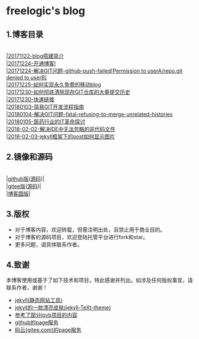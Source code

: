 # freelogic's blog

## 1.博客目录
<br>|[20171122-blog搭建简介](./_posts/2017-11-22-blog搭建简介.md)
<br>|[20171224-开通博客!](./_posts/2017-12-24-开通博客.md)
<br>|[20171224-解决GIT问题-github-push-failed[Permission to userA/repo.git denied to userB]](./_posts/2017-12-24-解决GIT问题-github-push-failed-Permission-to-userA-repogit-denied-to-userB.md)
<br>|[20171225-如何实现永久免费的移动blog](./_posts/2017-12-25-如何实现永久免费的移动blog.md)
<br>|[20171230-如何彻底清除现存GIT仓库的大量提交历史](./_posts/2017-12-30-如何彻底清除显存GIT仓库的大量提交历史.md)
<br>|[20171230-快速链接](./_posts/2017-12-30-快速链接.md)
<br>|[20180103-简易GIT开发流程指南](./_posts/2018-01-03-简易GIT流程.md)
<br>|[20180104-解决GIT问题-fatal-refusing-to-merge-unrelated-histories](./_posts/2018-01-04-解决GIT问题-fatal-refusing-to-merge-unrelated-histories.md)
<br>|[20180105-医药行业的IT革命探讨](./_posts/2018-01-05-医药行业的IT革命探讨.md)
<br>|[2018-02-02-解决IDE中无法忽略的非代码文件](./_posts/2018-02-02-解决IDE中无法忽略的非代码文件.md)
<br>|[2018-02-03-jekyll框架下的post如何显示图片](./_posts/2018-02-03-jekyll框架下的post如何显示图片.md)

## 2.镜像和源码
<br>|[github版](https://freelogic.github.io/)([源码](https://github.com/freelogic/freelogic.github.io))|
<br>|[gitee版](https://freelogic.gitee.io/webpost/)([源码](https://gitee.com/freelogic/webpost))|
<br>|[博客圆版](http://www.cnblogs.com/taichu/)|

## 3.版权
* 对于博客内容，欢迎转载，但需注明出处，且禁止用于商业目的。
* 对于博客的源码项目，欢迎登陆托管平台进行fork和star。
* 更多问题，请具体联系作者。

## 4.致谢
本博客使用或基于了如下技术和项目，特此感谢并列出。如涉及任何版权事宜，请联系作者，谢谢！
* [jekyll(静态网站工具)](http://jekyll.com.cn/docs/home/)
* [jekyll的一款漂亮皮肤(jekyll-TeXt-theme)](https://gitee.com/zcxv/jekyll-TeXt-theme)
* [参考了部分ipvb项目的内容](https://gitee.com/ipvb/ipvb)
* [github的page服务](https://pages.github.com/)
* [码云(gitee.com)的page服务](http://git.mydoc.io/?t=154714)



